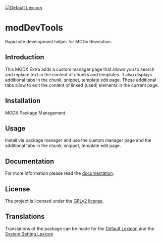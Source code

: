 [![Default Lexicon](https://hosted.weblate.org/widgets/modx-extras/moddevtools/standard/svg-badge.svg)](https://hosted.weblate.org/projects/modx-extras/moddevtools/standard/)

# modDevTools

Rapid site development helper for MODx Revolution.

## Introduction

This MODX Extra adds a custom manager page that allows you to search and replace
text in the content of chunks and templates. It also displays additional tabs in
the chunk, snippet, template edit page. These additional tabs allow to edit the
content of linked (used) elements in the current page.

## Installation

MODX Package Management

## Usage

Install via package manager and use the custom manager page and the additional
tabs in the chunk, snippet, template edit page.

## Documentation

For more information please read the [documentation](https://jako.github.io/modDevTools/).

## License

The project is licensed under the [GPLv2 license](https://github.com/Jako/modDevTools/blob/master/core/components/moddevtools/docs/license.md).

## Translations

Translations of the package can be made for the [Default Lexicon](https://hosted.weblate.org/projects/modx-extras/moddevtools/standard/) and the [System Setting Lexicon](https://hosted.weblate.org/projects/modx-extras/moddevtools/system-settings/)
